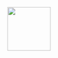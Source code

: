 <p align="center">
	<img width="100" src="https://github.githubassets.com/images/spinners/octocat-spinner-64.gif">
